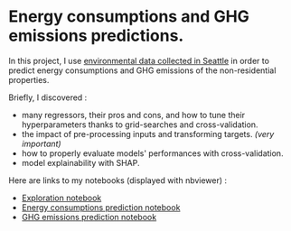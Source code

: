 # Energy consumptions and GHG emissions predictions.

In this project, I use [environmental data collected in Seattle](https://data.seattle.gov/dataset/2016-Building-Energy-Benchmarking/2bpz-gwpy) in order to predict energy consumptions and GHG emissions of the non-residential properties.

Briefly, I discovered :
- many regressors, their pros and cons, and how to tune their hyperparameters thanks to grid-searches and cross-validation.
- the impact of pre-processing inputs and transforming targets. *(very important)*
- how to properly evaluate models' performances with cross-validation.
- model explainability with SHAP.

Here are links to my notebooks (displayed with nbviewer) :

- [Exploration notebook](https://nbviewer.org/github/JulienfLeBoucher/OC_environmental_predictions/blob/main/exploration_notebook.ipynb)
- [Energy consumptions prediction notebook](https://nbviewer.org/github/JulienfLeBoucher/OC_environmental_predictions/blob/main/total_energy_predictions.ipynb)
- [GHG emissions prediction notebook](https://nbviewer.org/github/JulienfLeBoucher/OC_environmental_predictions/blob/main/GHG_emissions_prediction.ipynb)
